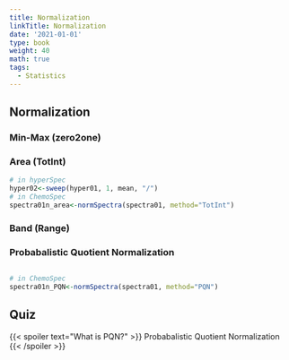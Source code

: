 ```yaml
---
title: Normalization
linkTitle: Normalization
date: '2021-01-01'
type: book
weight: 40
math: true
tags:
  - Statistics
---
```


## Normalization
 
 ### Min-Max (zero2one)
 
 ### Area (TotInt)
 
 ```r
 # in hyperSpec
 hyper02<-sweep(hyper01, 1, mean, "/")
 # in ChemoSpec
 spectra01n_area<-normSpectra(spectra01, method="TotInt")
 ```
 
 ### Band (Range)
 
 ### Probabalistic Quotient Normalization
 
  ```r

 # in ChemoSpec
 spectra01n_PQN<-normSpectra(spectra01, method="PQN")
 ```

## Quiz

{{< spoiler text="What is PQN?" >}}
Probabalistic Quotient Normalization
{{< /spoiler >}}


